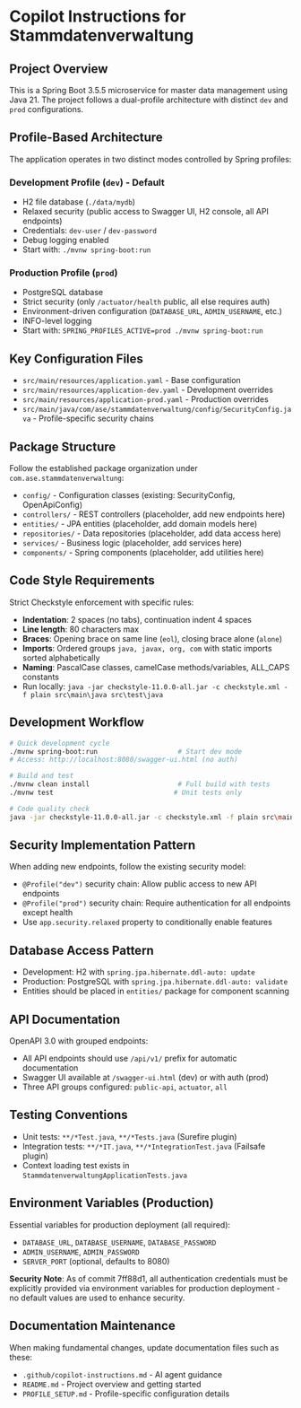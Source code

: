 # Copilot Instructions for Stammdatenverwaltung

## Project Overview

This is a Spring Boot 3.5.5 microservice for master data management using Java 21. The project follows a dual-profile architecture with distinct `dev` and `prod` configurations.

## Profile-Based Architecture

The application operates in two distinct modes controlled by Spring profiles:

### Development Profile (`dev`) - Default

- H2 file database (`./data/mydb`)
- Relaxed security (public access to Swagger UI, H2 console, all API endpoints)
- Credentials: `dev-user` / `dev-password`
- Debug logging enabled
- Start with: `./mvnw spring-boot:run`

### Production Profile (`prod`)

- PostgreSQL database
- Strict security (only `/actuator/health` public, all else requires auth)
- Environment-driven configuration (`DATABASE_URL`, `ADMIN_USERNAME`, etc.)
- INFO-level logging
- Start with: `SPRING_PROFILES_ACTIVE=prod ./mvnw spring-boot:run`

## Key Configuration Files

- `src/main/resources/application.yaml` - Base configuration
- `src/main/resources/application-dev.yaml` - Development overrides
- `src/main/resources/application-prod.yaml` - Production overrides
- `src/main/java/com/ase/stammdatenverwaltung/config/SecurityConfig.java` - Profile-specific security chains

## Package Structure

Follow the established package organization under `com.ase.stammdatenverwaltung`:

- `config/` - Configuration classes (existing: SecurityConfig, OpenApiConfig)
- `controllers/` - REST controllers (placeholder, add new endpoints here)
- `entities/` - JPA entities (placeholder, add domain models here)
- `repositories/` - Data repositories (placeholder, add data access here)
- `services/` - Business logic (placeholder, add services here)
- `components/` - Spring components (placeholder, add utilities here)

## Code Style Requirements

Strict Checkstyle enforcement with specific rules:

- **Indentation**: 2 spaces (no tabs), continuation indent 4 spaces
- **Line length**: 80 characters max
- **Braces**: Opening brace on same line (`eol`), closing brace alone (`alone`)
- **Imports**: Ordered groups `java, javax, org, com` with static imports sorted alphabetically
- **Naming**: PascalCase classes, camelCase methods/variables, ALL_CAPS constants
- Run locally: `java -jar checkstyle-11.0.0-all.jar -c checkstyle.xml -f plain src\main\java src\test\java`

## Development Workflow

```bash
# Quick development cycle
./mvnw spring-boot:run                    # Start dev mode
# Access: http://localhost:8080/swagger-ui.html (no auth)

# Build and test
./mvnw clean install                      # Full build with tests
./mvnw test                              # Unit tests only

# Code quality check
java -jar checkstyle-11.0.0-all.jar -c checkstyle.xml -f plain src\main\java src\test\java
```

## Security Implementation Pattern

When adding new endpoints, follow the existing security model:

- `@Profile("dev")` security chain: Allow public access to new API endpoints
- `@Profile("prod")` security chain: Require authentication for all endpoints except health
- Use `app.security.relaxed` property to conditionally enable features

## Database Access Pattern

- Development: H2 with `spring.jpa.hibernate.ddl-auto: update`
- Production: PostgreSQL with `spring.jpa.hibernate.ddl-auto: validate`
- Entities should be placed in `entities/` package for component scanning

## API Documentation

OpenAPI 3.0 with grouped endpoints:

- All API endpoints should use `/api/v1/` prefix for automatic documentation
- Swagger UI available at `/swagger-ui.html` (dev) or with auth (prod)
- Three API groups configured: `public-api`, `actuator`, `all`

## Testing Conventions

- Unit tests: `**/*Test.java`, `**/*Tests.java` (Surefire plugin)
- Integration tests: `**/*IT.java`, `**/*IntegrationTest.java` (Failsafe plugin)
- Context loading test exists in `StammdatenverwaltungApplicationTests.java`

## Environment Variables (Production)

Essential variables for production deployment (all required):

- `DATABASE_URL`, `DATABASE_USERNAME`, `DATABASE_PASSWORD`
- `ADMIN_USERNAME`, `ADMIN_PASSWORD`
- `SERVER_PORT` (optional, defaults to 8080)

**Security Note**: As of commit 7ff88d1, all authentication credentials must be explicitly provided via environment variables for production deployment - no default values are used to enhance security.

## Documentation Maintenance

When making fundamental changes, update documentation files such as these:

- `.github/copilot-instructions.md` - AI agent guidance
- `README.md` - Project overview and getting started
- `PROFILE_SETUP.md` - Profile-specific configuration details

